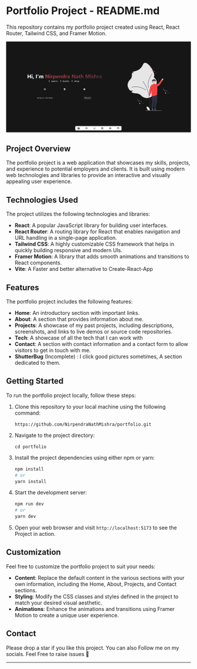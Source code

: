 # Portfolio Project - README.md

This repository contains my portfolio project created using React, React Router, Tailwind CSS, and Framer Motion.


![image](https://github.com/NirpendraNathMishra/portfolio/blob/main/src/assets/projectscreenshots/portfolio.png)


## Project Overview

The portfolio project is a web application that showcases my skills, projects, and experience to potential employers and clients. It is built using modern web technologies and libraries to provide an interactive and visually appealing user experience.

## Technologies Used

The project utilizes the following technologies and libraries:

- **React**: A popular JavaScript library for building user interfaces.
- **React Router**: A routing library for React that enables navigation and URL handling in a single-page application.
- **Tailwind CSS**: A highly customizable CSS framework that helps in quickly building responsive and modern UIs.
- **Framer Motion**: A library that adds smooth animations and transitions to React components.
- **Vite**: A Faster and better alternative to Create-React-App

## Features

The portfolio project includes the following features:

- **Home**: An introductory section with important links.
- **About**: A section that provides information about me.
- **Projects**: A showcase of my past projects, including descriptions, screenshots, and links to live demos or source code repositories.
- **Tech**: A showcase of all the tech that I can work with
- **Contact**: A section with contact information and a contact form to allow visitors to get in touch with me.
- **ShutterBug** (Incomplete) : I click good pictures sometimes, A section dedicated to them.

## Getting Started

To run the portfolio project locally, follow these steps:

1. Clone this repository to your local machine using the following command:

   ```
   https://github.com/NirpendraNathMishra/portfolio.git
   ```

2. Navigate to the project directory:

   ```
   cd portfolio
   ```

3. Install the project dependencies using either npm or yarn:

   ```bash
   npm install
   # or
   yarn install
   ```

4. Start the development server:

   ```bash
   npm run dev
   # or
   yarn dev
   ```

5. Open your web browser and visit `http://localhost:5173` to see the Project in action.

## Customization

Feel free to customize the portfolio project to suit your needs:

- **Content**: Replace the default content in the various sections with your own information, including the Home, About, Projects, and Contact sections.
- **Styling**: Modify the CSS classes and styles defined in the project to match your desired visual aesthetic.
- **Animations**: Enhance the animations and transitions using Framer Motion to create a unique user experience.

## Contact

Please drop a star if you like this project. You can also Follow me on my socials.
Feel Free to raise issues 🥂

---
